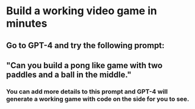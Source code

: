 # Build a working video game in minutes

## Go to GPT-4 and try the following prompt:

## "Can you build a pong like game with two paddles and a ball in the middle."

### You can add more details to this prompt and GPT-4 will generate a working game with code on the side for you to see.
